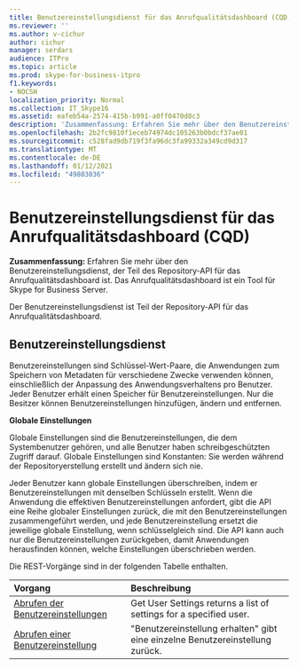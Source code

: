 ```yaml
---
title: Benutzereinstellungsdienst für das Anrufqualitätsdashboard (CQD)
ms.reviewer: ''
ms.author: v-cichur
author: cichur
manager: serdars
audience: ITPro
ms.topic: article
ms.prod: skype-for-business-itpro
f1.keywords:
- NOCSH
localization_priority: Normal
ms.collection: IT_Skype16
ms.assetid: eafeb54a-2574-415b-b991-a0ff0470d8c3
description: 'Zusammenfassung: Erfahren Sie mehr über den Benutzereinstellungsdienst, der Teil des Dashboards der Repository-API für die Anrufqualität ist. Das Anrufqualitätsdashboard ist ein Tool für Skype for Business Server.'
ms.openlocfilehash: 2b2fc9810f1eceb74974dc105263b0bdcf37ae01
ms.sourcegitcommit: c528fad9db719f3fa96dc3fa99332a349cd9d317
ms.translationtype: MT
ms.contentlocale: de-DE
ms.lasthandoff: 01/12/2021
ms.locfileid: "49803036"
---
```

# <a name="user-settings-service-for-call-quality-dashboard-cqd"></a>Benutzereinstellungsdienst für das Anrufqualitätsdashboard (CQD)
 
**Zusammenfassung:** Erfahren Sie mehr über den Benutzereinstellungsdienst, der Teil des Repository-API für das Anrufqualitätsdashboard ist. Das Anrufqualitätsdashboard ist ein Tool für Skype for Business Server.
  
Der Benutzereinstellungsdienst ist Teil der Repository-API für das Anrufqualitätsdashboard.
  
## <a name="user-settings-service"></a>Benutzereinstellungsdienst

Benutzereinstellungen sind Schlüssel-Wert-Paare, die Anwendungen zum Speichern von Metadaten für verschiedene Zwecke verwenden können, einschließlich der Anpassung des Anwendungsverhaltens pro Benutzer. Jeder Benutzer erhält einen Speicher für Benutzereinstellungen. Nur die Besitzer können Benutzereinstellungen hinzufügen, ändern und entfernen.
  
 **Globale Einstellungen**
  
Globale Einstellungen sind die Benutzereinstellungen, die dem Systembenutzer gehören, und alle Benutzer haben schreibgeschützten Zugriff darauf. Globale Einstellungen sind Konstanten: Sie werden während der Repositoryerstellung erstellt und ändern sich nie.
  
Jeder Benutzer kann globale Einstellungen überschreiben, indem er Benutzereinstellungen mit denselben Schlüsseln erstellt. Wenn die Anwendung die effektiven Benutzereinstellungen anfordert, gibt die API eine Reihe globaler Einstellungen zurück, die mit den Benutzereinstellungen zusammengeführt werden, und jede Benutzereinstellung ersetzt die jeweilige globale Einstellung, wenn schlüsselgleich sind. Die API kann auch nur die Benutzereinstellungen zurückgeben, damit Anwendungen herausfinden können, welche Einstellungen überschrieben werden. 
  
Die REST-Vorgänge sind in der folgenden Tabelle enthalten.

|**Vorgang**|**Beschreibung**|
|:-----|:-----|
|[Abrufen der Benutzereinstellungen](get-user-settings.md) <br/> |Get User Settings returns a list of settings for a specified user.  <br/> |
|[Abrufen einer Benutzereinstellung](get-user-setting.md) <br/> |"Benutzereinstellung erhalten" gibt eine einzelne Benutzereinstellung zurück.  <br/> |
   

